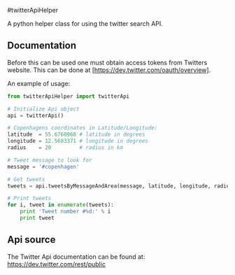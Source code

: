 #twitterApiHelper

A python helper class for using the twitter search API.

## Documentation

Before this can be used one must obtain access tokens from Twitters website.
This can be done at [https://dev.twitter.com/oauth/overview].

An example of usage:

```python
from twitterApiHelper import twitterApi
```

```python
# Initialize Api object
api = twitterApi()

# Copenhagens coordinates in Latitude/Longitude:
latitude  = 55.6760968 # latitude in degrees
longitude = 12.5683371 # longitude in degrees
radius    = 20         # radius in km

# Tweet message to look for
message = '#copenhagen'

# Get tweets
tweets = api.tweetsByMessageAndArea(message, latitude, longitude, radius)

# Print tweets
for i, tweet in enumerate(tweets):
    print 'Tweet number #%d:' % i
    print tweet
```

## Api source

The Twitter Api documentation can be found at: https://dev.twitter.com/rest/public
